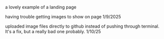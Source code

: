 a lovely example of a landing page

having trouble getting images to show on page
1/9/2025

uploaded image files directly to github instead of pushing through terminal. It's a fix, but a really bad one probably.
1/10/25